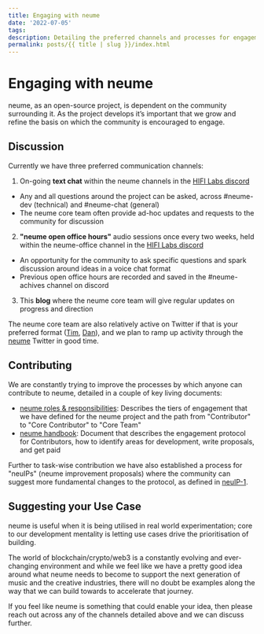 ```yaml
---
title: Engaging with neume
date: '2022-07-05'
tags: 
description: Detailing the preferred channels and processes for engagement with neume 
permalink: posts/{{ title | slug }}/index.html
---
```


# Engaging with neume

neume, as an open-source project, is dependent on the community surrounding it. As the project develops it’s important that we grow and refine the basis on which the community is encouraged to engage.

## Discussion

Currently we have three preferred communication channels:

1. On-going **text chat** within the neume channels in the [HIFI Labs discord](https://discord.gg/P5rrpZN4ds)
- Any and all questions around the project can be asked, across #neume-dev (technical) and #neume-chat (general)
- The neume core team often provide ad-hoc updates and requests to the community for discussion

2. **"neume open office hours"** audio sessions once every two weeks, held within the neume-office channel in the [HIFI Labs discord](https://discord.gg/P5rrpZN4ds)
- An opportunity for the community to ask specific questions and spark discussion around ideas in a voice chat format
- Previous open office hours are recorded and saved in the #neume-achives channel on discord

3. This **blog** where the neume core team will give regular updates on progress and direction

The neume core team are also relatively active on Twitter if that is your preferred format ([Tim](https://twitter.com/timdaub), [Dan](https://twitter.com/dan_djfnd_)), and we plan to ramp up activity through the [neume](https://twitter.com/neumenetwork) Twitter in good time.

## Contributing

We are constantly trying to improve the processes by which anyone can contribute to neume, detailed in a couple of key living documents:
- [neume roles & responsibilities](https://github.com/neume-network/documents/blob/main/roles%26responsibilities.md): Describes the tiers of engagement that we have defined for the neume project and the path from "Contributor" to "Core Contributor" to "Core Team"
- [neume handbook](https://github.com/neume-network/documents/blob/main/neumehandbook.md): Document that describes the engagement protocol for Contributors, how to identify areas for development, write proposals, and get paid

Further to task-wise contribution we have also established a process for "neuIPs" (neume improvement proposals) where the community can suggest more fundamental changes to the protocol, as defined in [neuIP-1](https://github.com/neume-network/neuIPs/blob/main/neuIPs/neuIP-1.md).

## Suggesting your Use Case

neume is useful when it is being utilised in real world experimentation; core to our development mentality is letting use cases drive the prioritisation of building.

The world of blockchain/crypto/web3 is a constantly evolving and ever-changing environment and while we feel like we have a pretty good idea around what neume needs to become to support the next generation of music and the creative industries, there will no doubt be examples along the way that we can build towards to accelerate that journey.

If you feel like neume is something that could enable your idea, then please reach out across any of the channels detailed above and we can discuss further.
